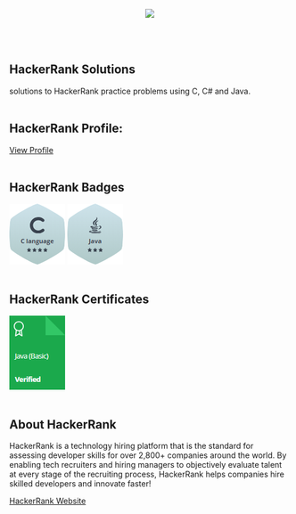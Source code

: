 <a href="https://www.hackerrank.com/dashboard"><p align="center"><img src="https://hrcdn.net/fcore/assets/brand/logo-new-white-green-a5cb16e0ae.svg" height="50"/></p></a>

<br/><br/>

## HackerRank Solutions

solutions to HackerRank practice problems using C, C# and Java.
<br/><br/>

## HackerRank Profile:

[View Profile](https://www.hackerrank.com/edu_s_camargo97)
<br/><br/>

## HackerRank Badges

![C](/Icons/C_Badges_Icon.PNG)
![Java](/Icons/Java_Badges_Icon.PNG)
<br/><br/>

## HackerRank Certificates

<a href="/Java_Basic_Certificate.PNG"><img src="/Icons/Java_Certificate_Icon.PNG" alt="Java (Basic) Certificate"/></a>
<br/><br/>

## About HackerRank
HackerRank is a technology hiring platform that is the standard for assessing developer skills for over 2,800+ companies around the world. 
By enabling tech recruiters and hiring managers to objectively evaluate talent at every stage of the recruiting process, 
HackerRank helps companies hire skilled developers and innovate faster!

[HackerRank Website](https://www.hackerrank.com/dashboard)
